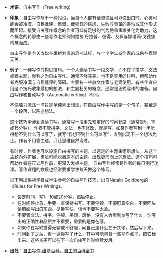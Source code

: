 - **术语**：自由写作（Free writing）
- **印象**：自由写作基于一种假设，当每个人都有话想说且可以说出口时，心灵可能会被冷漠、自我批评、愤慨、截稿日的焦虑、失败与责备的害怕或其他形式而阻碍。接受自由写作概念的作者可以有足够的气势将重重难关化为助力，这个概念的轮廓由一些写作老师例如路易·丹拉普、彼得、艾保与娜塔莉·戈德堡构筑而成。
  
  自由写作是有关放松与重新刺激的思考过程，与一个学生或作家的成果与表现无关。
- **例子**：一种写作的构思技巧。一个人连续书写一段文字，而不在乎拼字、文法或者主题，就称之为自由写作。通常不够完美，也不是实用的材料，但帮助作者克服冷漠与自我批评的障碍。主要被一些散文作家与老师使用。有些作者应用这个技巧收集最初的想法，和主题相关的概念，通常是正式写作的准备。自由写作和自动写作（Automatic writing）不同。

  不像脑力激荡一样只是单纯列出想法，在自由写作中写的是一个句子、甚至是一个段落，以陈述想法。
  
  这个技巧牵涉到连续书写，通常写一段事先预定好的时间长度（通常是5、10或15分钟）。作者不管拼字、文法，也不修改，就是写。如果作者写到一半觉得想不到什么可以写了，就写“我想不到什么可以写”，直到出现下一个想法为止。作者不用管主题，只让思维自然流过。 
   
   有时候，作者也可以设定自由书写的主题，以选定的主题来组织想法。从这个主题向外扩展，想法可能脱离原本的主题，出现更形而上的想法。这个技巧可帮助作者在正式写作前，更深入发掘主题。 自由写作经常是作者的每日例行功课。写作课程的教授也经常要求学生每天做这个练习。
   
   以下列出供初学者或学生参考的自由写作技巧，出自Natalie Goldberg的《Rules for Free Writing》。
  - 设定时间，写1、10或20分钟，然后停止。
  - 在时间停止前，手要一直保持书写。不要停顿，不要盯着空白，不要回头读前面写出的东西。尽量写快，但也不要写太急。
  - 不要管文法、拼字、停顿、美观、风格。没有人会看到你写了什么。你写出的正确性和品质并不重要，重要的是你在写。
  - 如果你在写时觉得无聊或不舒服，问自己是什么在干扰你，然后写下来。
  - 时间到了之后，看一遍你写了什么，其中可能包含一些写作点子，把它标出来。这些点子可以在下一次自由写作时继续发展。
- **出处**：[自由写作-维基百科，自由的百科全书][1]


  [1]: https://zh.wikipedia.org/wiki/%E8%87%AA%E7%94%B1%E5%AF%AB%E4%BD%9C

